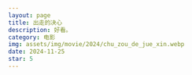 ```yaml
---
layout: page
title: 出走的决心
description: 好看。
category: 电影
img: assets/img/movie/2024/chu_zou_de_jue_xin.webp
date: 2024-11-25
star: 5
---
```


